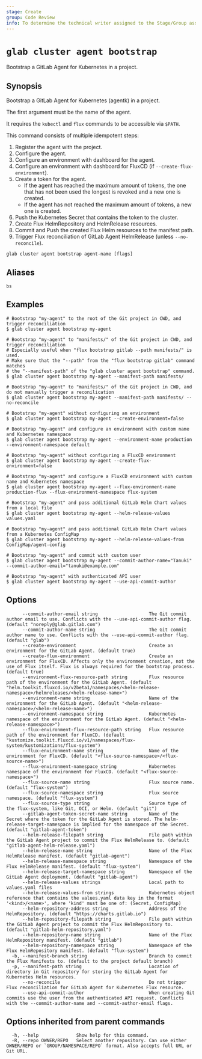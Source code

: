 ```yaml
---
stage: Create
group: Code Review
info: To determine the technical writer assigned to the Stage/Group associated with this page, see https://about.gitlab.com/handbook/product/ux/technical-writing/#assignments
---
```


<!--
This documentation is auto generated by a script.
Please do not edit this file directly. Run `make gen-docs` instead.
-->

# `glab cluster agent bootstrap`

Bootstrap a GitLab Agent for Kubernetes in a project.

## Synopsis

Bootstrap a GitLab Agent for Kubernetes (agentk) in a project.

The first argument must be the name of the agent.

It requires the `kubectl` and `flux` commands to be accessible via `$PATH`.

This command consists of multiple idempotent steps:

1. Register the agent with the project.
2. Configure the agent.
3. Configure an environment with dashboard for the agent.
4. Configure an environment with dashboard for FluxCD (if `--create-flux-environment`).
5. Create a token for the agent.
   - If the agent has reached the maximum amount of tokens,
     the one that has not been used the longest is revoked
     and a new one is created.
   - If the agent has not reached the maximum amount of tokens,
     a new one is created.
6. Push the Kubernetes Secret that contains the token to the cluster.
7. Create Flux HelmRepository and HelmRelease resources.
8. Commit and Push the created Flux Helm resources to the manifest path.
9. Trigger Flux reconciliation of GitLab Agent HelmRelease (unless `--no-reconcile`).

```plaintext
glab cluster agent bootstrap agent-name [flags]
```

## Aliases

```plaintext
bs
```

## Examples

```console
# Bootstrap "my-agent" to the root of the Git project in CWD, and trigger reconciliation
$ glab cluster agent bootstrap my-agent

# Bootstrap "my-agent" to "manifests/" of the Git project in CWD, and trigger reconciliation
# Especially useful when "flux bootstrap gitlab --path manifests/" is used.
# Make sure that the "--path" from the "flux bootstrap gitlab" command matches
# the "--manifest-path" of the "glab cluster agent bootstrap" command.
$ glab cluster agent bootstrap my-agent --manifest-path manifests/

# Bootstrap "my-agent" to "manifests/" of the Git project in CWD, and do not manually trigger a reconilication
$ glab cluster agent bootstrap my-agent --manifest-path manifests/ --no-reconcile

# Bootstrap "my-agent" without configuring an environment
$ glab cluster agent bootstrap my-agent --create-environment=false

# Bootstrap "my-agent" and configure an environment with custom name and Kubernetes namespace
$ glab cluster agent bootstrap my-agent --environment-name production --environment-namespace default

# Bootstrap "my-agent" without configuring a FluxCD environment
$ glab cluster agent bootstrap my-agent --create-flux-environment=false

# Bootstrap "my-agent" and configure a FluxCD environment with custom name and Kubernetes namespace
$ glab cluster agent bootstrap my-agent --flux-environment-name production-flux --flux-environment-namespace flux-system

# Bootstrap "my-agent" and pass additional GitLab Helm Chart values from a local file
$ glab cluster agent bootstrap my-agent --helm-release-values values.yaml

# Bootstrap "my-agent" and pass additional GitLab Helm Chart values from a Kubernetes ConfigMap
$ glab cluster agent bootstrap my-agent --helm-release-values-from ConfigMap/agent-config

# Bootstrap "my-agent" and commit with custom user
$ glab cluster agent bootstrap my-agent --commit-author-name="Tanuki" --commit-author-email="tanuki@example.com"

# Bootstrap "my-agent" with authenticated API user
$ glab cluster agent bootstrap my-agent --use-api-commit-author

```

## Options

```plaintext
      --commit-author-email string                   The Git commit author email to use. Conflicts with the --use-api-commit-author flag. (default "noreply@glab.gitlab.com")
      --commit-author-name string                    The Git commit author name to use. Conflicts with the --use-api-commit-author flag. (default "glab")
      --create-environment                           Create an environment for the GitLab Agent. (default true)
      --create-flux-environment                      Create an environment for FluxCD. Affects only the environment creation, not the use of Flux itself. Flux is always required for the bootstrap process. (default true)
      --environment-flux-resource-path string        Flux resource path of the environment for the GitLab Agent. (default "helm.toolkit.fluxcd.io/v2beta1/namespaces/<helm-release-namespace>/helmreleases/<helm-release-name>")
      --environment-name string                      Name of the environment for the GitLab Agent. (default "<helm-release-namespace>/<helm-release-name>")
      --environment-namespace string                 Kubernetes namespace of the environment for the GitLab Agent. (default "<helm-release-namespace>")
      --flux-environment-flux-resource-path string   Flux resource path of the environment for FluxCD. (default "kustomize.toolkit.fluxcd.io/v1/namespaces/flux-system/kustomizations/flux-system")
      --flux-environment-name string                 Name of the environment for FluxCD. (default "<flux-source-namespace>/<flux-source-name>")
      --flux-environment-namespace string            Kubernetes namespace of the environment for FluxCD. (default "<flux-source-namespace>")
      --flux-source-name string                      Flux source name. (default "flux-system")
      --flux-source-namespace string                 Flux source namespace. (default "flux-system")
      --flux-source-type string                      Source type of the flux-system, like Git, OCI, or Helm. (default "git")
      --gitlab-agent-token-secret-name string        Name of the Secret where the token for the GitLab Agent is stored. The helm-release-target-namespace is implied for the namespace of the Secret. (default "gitlab-agent-token")
      --helm-release-filepath string                 File path within the GitLab Agent project to commit the Flux HelmRelease to. (default "gitlab-agent-helm-release.yaml")
      --helm-release-name string                     Name of the Flux HelmRelease manifest. (default "gitlab-agent")
      --helm-release-namespace string                Namespace of the Flux HelmRelease manifest. (default "flux-system")
      --helm-release-target-namespace string         Namespace of the GitLab Agent deployment. (default "gitlab-agent")
      --helm-release-values strings                  Local path to values.yaml files
      --helm-release-values-from strings             Kubernetes object reference that contains the values.yaml data key in the format '<kind>/<name>', where 'kind' must be one of: (Secret, ConfigMap)
      --helm-repository-address string               Address of the HelmRepository. (default "https://charts.gitlab.io")
      --helm-repository-filepath string              File path within the GitLab Agent project to commit the Flux HelmRepository to. (default "gitlab-helm-repository.yaml")
      --helm-repository-name string                  Name of the Flux HelmRepository manifest. (default "gitlab")
      --helm-repository-namespace string             Namespace of the Flux HelmRepository manifest. (default "flux-system")
  -b, --manifest-branch string                       Branch to commit the Flux Manifests to. (default to the project default branch)
  -p, --manifest-path string                         Location of directory in Git repository for storing the GitLab Agent for Kubernetes Helm resources.
      --no-reconcile                                 Do not trigger Flux reconciliation for GitLab Agent for Kubernetes Flux resource.
      --use-api-commit-author                        When creating Git commits use the user from the authenticated API request. Conflicts with the --commit-author-name and --commit-author-email flags.
```

## Options inherited from parent commands

```plaintext
  -h, --help              Show help for this command.
  -R, --repo OWNER/REPO   Select another repository. Can use either OWNER/REPO or `GROUP/NAMESPACE/REPO` format. Also accepts full URL or Git URL.
```
